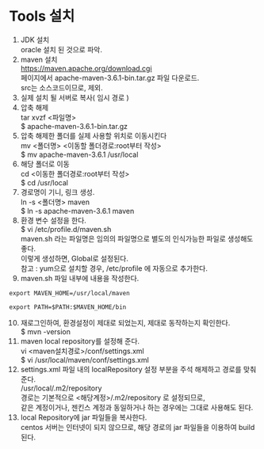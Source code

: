 # Tools 설치  

1. JDK 설치   
oracle 설치 된 것으로 파악.  
2. maven 설치  
https://maven.apache.org/download.cgi  
페이지에서  apache-maven-3.6.1-bin.tar.gz 파일 다운로드.  
src는 소스코드이므로, 제외.  
3. 실제 설치 될 서버로 복사( 임시 경로 )  
4. 압축 해제  
tar xvzf <파일명>  
$ apache-maven-3.6.1-bin.tar.gz  
5. 압축 해제한 폴더를 실제 사용할 위치로 이동시킨다  
mv <폴더명> <이동할 폴더경로:root부터 작성>  
$ mv apache-maven-3.6.1 /usr/local  
6. 해당 폴더로 이동  
cd <이동한 폴더경로:root부터 작성>  
$ cd /usr/local  
7. 경로명이 기니, 링크 생성.  
ln -s <폴더명> maven  
$ ln -s apache-maven-3.6.1 maven  
8. 환경 변수 설정을 한다.  
$ vi /etc/profile.d/maven.sh  
maven.sh 라는 파일명은 임의의 파일명으로 별도의 인식가능한 파일로 생성해도 좋다.  
이렇게 생성하면, Global로 설정된다.  
참고 : yum으로 설치할 경우, /etc/profile 에 자동으로 추가한다.  
9. maven.sh 파일 내부에 내용을 작성한다.  
```` 
export MAVEN_HOME=/usr/local/maven 

export PATH=$PATH:$MAVEN_HOME/bin 
````  
10. 재로그인하여, 환경설정이 제대로 되었는지, 제대로 동작하는지 확인한다.  
$ mvn -version  
11. maven local repository를 설정해 준다.  
vi <maven설치경로>/conf/settings.xml  
$ vi /usr/local/maven/conf/settings.xml  
12. settings.xml 파일 내의 localRepository 설정 부분을 주석 해제하고 경로를 맞춰준다.  
<localRepository>/usr/local/.m2/repository</localRepository>  
경로는 기본적으로 <해당계정>/.m2/repository 로 설정되므로,  
같은 계정이거나, 젠킨스 계정과 동일하거나 하는 경우에는 그대로 사용해도 된다.  
13. local Repository에 jar 파일들을 복사한다.  
centos 서버는 인터넷이 되지 않으므로, 해당 경로의 jar 파일들을 이용하여 build된다.  

